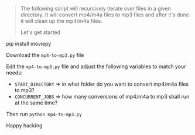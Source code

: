 >  The following script will recursively iterate over files in a given directory. It will convert mp4/m4a files to mp3 files and after it's done it will clean up the mp4/m4a files.
> 
> Let's get started

pip install moviepy

Download the `mp4-to-mp3.py` file

Edit the `mp4-to-mp3.py` file and adjust the following variables to match your needs: 

 - `START_DIRECTORY` => in what folder do you want to convert mp4/m4a files to mp3?
 - `CONCURRENT_JOBS` => how many conversions of mp4/m4a to mp3 shall run at the same time?

Then run  `python mp4-to-mp3.py`

Happy hacking
